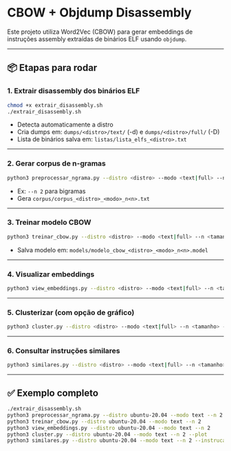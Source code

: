 # CBOW + Objdump Disassembly

Este projeto utiliza Word2Vec (CBOW) para gerar embeddings de instruções assembly extraídas de binários ELF usando `objdump`.

---

## 📦 Etapas para rodar

### 1. Extrair disassembly dos binários ELF
```bash
chmod +x extrair_disassembly.sh
./extrair_disassembly.sh
```

- Detecta automaticamente a distro
- Cria dumps em: `dumps/<distro>/text/` (-d) e `dumps/<distro>/full/` (-D)
- Lista de binários salva em: `listas/lista_elfs_<distro>.txt`

---

### 2. Gerar corpus de n-gramas
```bash
python3 preprocessar_ngrama.py --distro <distro> --modo <text|full> --n <tamanho>
```
- Ex: `--n 2` para bigramas
- Gera `corpus/corpus_<distro>_<modo>_n<n>.txt`

---

### 3. Treinar modelo CBOW
```bash
python3 treinar_cbow.py --distro <distro> --modo <text|full> --n <tamanho>
```
- Salva modelo em: `models/modelo_cbow_<distro>_<modo>_n<n>.model`

---

### 4. Visualizar embeddings
```bash
python3 view_embeddings.py --distro <distro> --modo <text|full> --n <tamanho> --metodo <tsne|pca>
```

---

### 5. Clusterizar (com opção de gráfico)
```bash
python3 cluster.py --distro <distro> --modo <text|full> --n <tamanho> --clusters <num> --plot
```

---

### 6. Consultar instruções similares
```bash
python3 similares.py --distro <distro> --modo <text|full> --n <tamanho> --instrucao <opcode>
```

---

## ✅ Exemplo completo
```bash
./extrair_disassembly.sh
python3 preprocessar_ngrama.py --distro ubuntu-20.04 --modo text --n 2
python3 treinar_cbow.py --distro ubuntu-20.04 --modo text --n 2
python3 view_embeddings.py --distro ubuntu-20.04 --modo text --n 2
python3 cluster.py --distro ubuntu-20.04 --modo text --n 2 --plot
python3 similares.py --distro ubuntu-20.04 --modo text --n 2 --instrucao mov
```
